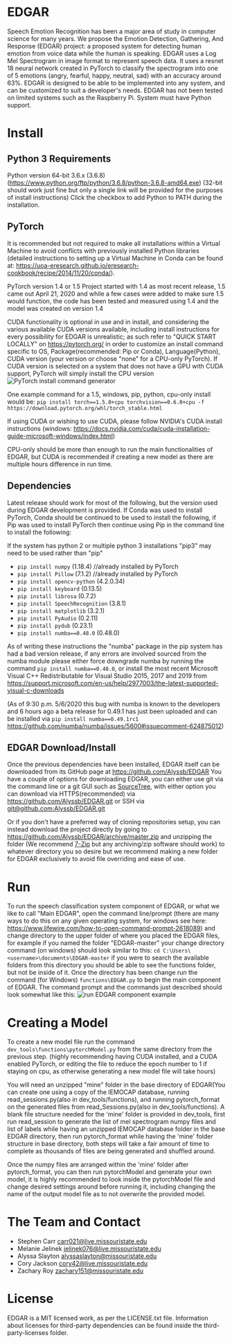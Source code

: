 # EDGAR
Speech Emotion Recognition has been a major area of study in computer science for many years. We propose the Emotion Detection, Gathering, And Response (EDGAR) project: a proposed system for detecting human emotion from voice data while the human is speaking. EDGAR uses a Log Mel Spectrogram in image format to represent speech data. It uses a resnet 18 neural network created in PyTorch to classify the spectrogram into one of 5 emotions (angry, fearful, happy, neutral, sad) with an accuracy around 63%. EDGAR is designed to be able to be implemented into any system, and can be customized to suit a developer's needs. EDGAR has not been tested on limited systems such as the Raspberry Pi. System must have Python support.

# Install

## Python 3 Requirements
Python version 64-bit 3.6.x (3.6.8) (https://www.python.org/ftp/python/3.6.8/python-3.6.8-amd64.exe)
(32-bit should work just fine but only a single link will be provided for the purposes of install instructions)
Click the checkbox to add Python to PATH during the installation.

## PyTorch
It is recommended but not required to make all installations within a Virtual Machine to avoid conflicts with previously installed Python libraries (detailed instructions to setting up a Virtual Machine in Conda can be found at: https://uoa-eresearch.github.io/eresearch-cookbook/recipe/2014/11/20/conda/).

PyTorch version 1.4 or 1.5 
Project started with 1.4 as most recent release, 1.5 came out April 21, 2020 and while a few cases were added to make sure 1.5 would function, the code has been tested and measured using 1.4 and the model was created on version 1.4

CUDA functionality is optional in use and in install, and considering the various available CUDA versions available, including install instructions for every possibility for EDGAR is unrealistic; as such refer to "QUICK START LOCALLY" on https://pytorch.org/ in order to customize an install command specific to OS, Package(recommended: Pip or Conda), Language(Python), CUDA version (your version or choose "none" for a CPU-only PyTorch). If CUDA version is selected on a system that does not have a GPU with CUDA support, PyTorch will simply install the CPU version
![PyTorch install command generator](https://i.imgur.com/ax0Hsf5.png)

One example command for a 1.5, windows, pip, python, cpu-only install would be: 
`pip install torch==1.5.0+cpu torchvision==0.6.0+cpu -f https://download.pytorch.org/whl/torch_stable.html`

If using CUDA or wishing to use CUDA, please follow NVIDIA's CUDA install instructions (windows: https://docs.nvidia.com/cuda/cuda-installation-guide-microsoft-windows/index.html)

CPU-only should be more than enough to run the main functionalities of EDGAR, but CUDA is recommended if creating a new model as there are multiple hours difference in run time.

## Dependencies
Latest release should work for most of the following, but the version used during EDGAR development is provided. If Conda was used to install PyTorch, Conda should be continued to be used to install the following, if Pip was used to install PyTorch then continue using Pip in the command line to install the following:

If the system has python 2 or multiple python 3 installations "pip3" may need to be used rather than "pip"
- `pip install numpy`  (1.18.4) //already installed by PyTorch
- `pip install Pillow`		(7.1.2) //already installed by PyTorch
- `pip install opencv-python` 	(4.2.0.34)
- `pip install keyboard` 		(0.13.5)
- `pip install librosa`		(0.7.2)
- `pip install SpeechRecognition`	(3.8.1)
- `pip install matplotlib`		(3.2.1)
- `pip install PyAudio`		(0.2.11)
- `pip install pydub`		(0.23.1)
- `pip install numba==0.48.0`	(0.48.0)

As of writing these instructions the "numba" package in the pip system has had a bad version release, if any errors are involved sourced from the numba module please either force downgrade numba by running the command `pip install numba==0.48.0`, or install the most recent Microsoft Visual C++ Redistributable for Visual Studio 2015, 2017 and 2019 from  https://support.microsoft.com/en-us/help/2977003/the-latest-supported-visual-c-downloads 

(As of 9:30 p.m. 5/6/2020 this bug with numba is known to the developers and 6 hours ago a beta release for 0.49.1 has just been uploaded and can be installed via `pip install numba==0.49.1rc1` https://github.com/numba/numba/issues/5600#issuecomment-624875012) 

## EDGAR Download/Install
Once the previous dependencies have been installed, EDGAR itself can be downloaded from its GitHub page at https://github.com/Alyssb/EDGAR
You have a couple of options for downloading EDGAR, you can either use git via the command line or a git GUI such as [SourceTree](https://www.sourcetreeapp.com/), with either option you can download via HTTPS(recommended) via https://github.com/Alyssb/EDGAR.git or SSH via [git@github.com:Alyssb/EDGAR.git](git@github.com:Alyssb/EDGAR.git)

Or if you don't have a preferred way of cloning repositories setup, you can instead download the project directly by going to https://github.com/Alyssb/EDGAR/archive/master.zip and unzipping the folder (We recommend [7-Zip](https://www.7-zip.org/download.html) but any archiving/zip software should work) to whatever directory you so desire but we recommend making a new folder for EDGAR exclusively to avoid file overriding and ease of use.

# Run
To run the speech classification system component of EDGAR, or what we like to call "Main EDGAR", open the command line/prompt (there are many ways to do this on any given operating system, for windows see here: https://www.lifewire.com/how-to-open-command-prompt-2618089) and change directory to the upper folder of where you placed the EDGAR files, for example if you named the folder "EDGAR-master" your change directory command (on windows) should look similar to this: `cd C:\Users\<username>\documents\EDGAR-master` if you were to search the available folders from this directory you should be able to see the functions folder, but not be inside of it. 
Once the directory has been change run the command (for Windows) `functions\EDGAR.py` to begin the main component of EDGAR. The command prompt and the commands just described should look somewhat like this: 
![run EDGAR component example](https://i.imgur.com/5aNcJls.png)

# Creating a Model
To create a new model file run the command `dev_tools\functions\pytorchModel.py` from the same directory from the previous step. (highly recommending having CUDA installed, and a CUDA enabled PyTorch, or editing the file to reduce the epoch number to 1 if staying on cpu, as otherwise generating a new model file will take hours)

You will need an unzipped "mine" folder in the base directory of EDGAR(You can create one using a copy of the IEMOCAP database, running read_sessions.py(also in dev_tools/functions), and running pytorch_format on the generated files from read_Sessions.py(also in dev_tools/functions). A blank file structure needed for the 'mine' folder is provided in dev_tools, first run read_session to generate the list of mel spectrogram numpy files and list of labels while having an unzipped IEMOCAP database folder in the base EDGAR directory, then run pytorch_format while having the 'mine' folder structure in base directory, both steps will take a fair amount of time to complete as thousands of files are being generated and shuffled around. 

Once the numpy files are arranged within the 'mine' folder after pytorch_format, you can then run pytorchModel and generate your own model, it is highly recommended to look inside the pytorchModel file and change desired settings around before running it, including changing the name of the output model file as to not overwrite the provided model.

# The Team and Contact
- Stephen Carr carr021@live.missouristate.edu
- Melanie Jelinek jelinek076@live.missouristate.edu
- Alyssa Slayton alyssaslayton@missouristate.edu
- Cory Jackson cory42@live.missouristate.edu
- Zachary Roy zachary151@missouristate.edu

# License
EDGAR is a MIT licensed work, as per the LICENSE.txt file.
Information about licenses for third-party dependencies can be found inside the third-party-licenses folder.
